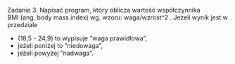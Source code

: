 Zadanie 3. Napisać program, który oblicza wartość współczynnika  
BMI (ang. body mass index) wg. wzoru: waga/wzrost^2 . 
Jeżeli wynik jest w przedziale  
* (18,5 - 24,9) to wypisuje ”waga prawidłowa”, 
* jeżeli poniżej to ”niedowaga”,  
* jeżeli powyżej ”nadwaga”.  